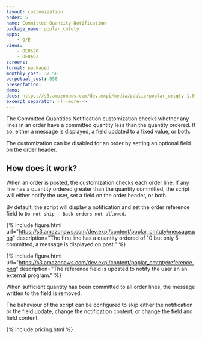 ```yaml
---
layout: customization
order: 5
name: Committed Quantity Notification
package_name: poplar_cmtqty
apps:
    - O/E
views:
    - OE0520
    - OE0692
screens:
format: packaged
monthly_cost: 37.50
perpetual_cost: 858
presentation: 
demo: 
docs: https://s3.amazonaws.com/dev.expi/media/public/poplar_cmtqty-1.0.4/docs/index.html
excerpt_separator: <!--more-->
---
```


The Committed Quantities Notification customization checks whether
any lines in an order have a committed quantity less than the
quantity ordered.  If so, either a message is displayed,
a field updated to a fixed value, or both.

The customization can be disabled for an order by setting an optional
field on the order header.
<!--more-->

## How does it work?

When an order is posted, the customization checks each order line.  If any
line has a quantity ordered greater than the quantity committed, the script
will either notify the user, set a field on the order header, or both.

By default, the script will display a notification and set the order 
reference field to `Do not ship - Back orders not allowed`.

{% include figure.html url="https://s3.amazonaws.com/dev.expi/content/poplar_cmtqty/message.png" 
                      description="The first line has a quantity ordered of 10 but only 5 committed, a message is displayed on post." %}

{% include figure.html url="https://s3.amazonaws.com/dev.expi/content/poplar_cmtqty/reference.png" 
                      description="The reference field is updated to notify the user an an external program." %}

When sufficient quantity has been committed to all order lines, the message
written to the field is removed.

The behaviour of the script can be configured to skip either the notification
or the field update, change the notification content, or change the field
and field content.

{% include pricing.html %}

